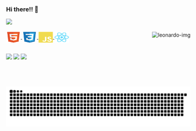 ### Hi there!! 💜
<div>
  <a href="https://github.com/dianafonseeca">
    
  <img height="180cm" src="https://github-readme-stats.vercel.app/api/top-langs/?username=dianafonseeca&langs_count=8e&theme=midnight-purple"/>
</div>
  
<div style="display: inline_block"><br>
  <img align="center" alt="Diana-HTML" height="30" width="40" src="https://raw.githubusercontent.com/devicons/devicon/master/icons/html5/html5-original.svg">
  <img align="center" alt="Diana-CSS" height="30" width="40" src="https://raw.githubusercontent.com/devicons/devicon/master/icons/css3/css3-original.svg">
  <img align="center" alt="Diana-Js" height="30" width="40" src="https://raw.githubusercontent.com/devicons/devicon/master/icons/javascript/javascript-plain.svg">
  <img align="center" alt="Diana-React" height="30" width="40" src="https://raw.githubusercontent.com/devicons/devicon/master/icons/react/react-original.svg">
  <img align="right" height="150px" alt="leonardo-img" src="https://i.pinimg.com/originals/b8/f4/c7/b8f4c7b2c5ababa5004df14ef7e62866.jpg">


</div>
  
  ##
  
  <div> 
  <a href = "mailto:dianafonsecatrabalho@gmail.com"><img src="https://img.shields.io/badge/Gmail-D14836?style=for-the-badge&logo=gmail&logoColor=white" target="_blank"></a>
  <a href="https://www.linkedin.com/in/diana-fonseca-6b3472215/" target="_blank"><img src="https://img.shields.io/badge/-LinkedIn-%230077B5?style=for-the-badge&logo=linkedin&logoColor=white" target="_blank"></a> 
    <a href="https://instagram.com/dianafonseeca" target="_blank"><img src="https://img.shields.io/badge/-Instagram-%23E4405F?style=for-the-badge&logo=instagram&logoColor=white" target="_blank"></a>
    
 ![Snake animation](https://github.com/dianafonseeca/dianafonseeca/blob/output/github-contribution-grid-snake.svg)
        
  </div>
